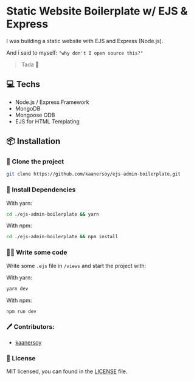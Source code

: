 # Static Website Boilerplate w/ EJS & Express

I was building a static website with EJS and Express (Node.js).

And i said to myself: `"why don't I open source this?"`

> Tada 🎉

## 💻 Techs

- Node.js / Express Framework
- MongoDB 
- Mongoose ODB
- EJS for HTML Templating

## 📦 Installation

### 📰 Clone the project

```bash
git clone https://github.com/kaanersoy/ejs-admin-boilerplate.git
```

### 🔻 Install Dependencies

With yarn:
```bash
cd ./ejs-admin-boilerplate && yarn
```

With npm:
```bash
cd ./ejs-admin-boilerplate && npm install
```

### 🏃‍♂️ Write some code

Write some `.ejs` file in `/views` and start the project with:

With yarn:
```bash
yarn dev
```

With npm:
```
npm run dev
```

### 🖊 Contributors:

- [kaanersoy](https://github.com/kaanersoy)

### 📃 License

MIT licensed, you can found in the [LICENSE](https://github.com/kaanersoy/ejs-admin-boilerplate/blob/master/LICENSE) file.
